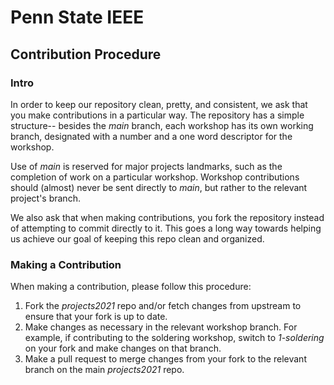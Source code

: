 # Penn State IEEE
##  Contribution Procedure

### Intro
In order to keep our repository clean, pretty, and consistent, we ask that you make contributions in a particular way. The repository has a simple structure-- besides the _main_ branch, each workshop has its own working branch, designated with a number and a one word descriptor for the workshop. 

Use of _main_ is reserved for major projects landmarks, such as the completion of work on a particular workshop. Workshop contributions should (almost) never be sent directly to _main_, but rather to the relevant project's branch.

We also ask that when making contributions, you fork the repository instead of attempting to commit directly to it. This goes a long way towards helping us achieve our goal of keeping this repo clean and organized.

### Making a Contribution
When making a contribution, please follow this procedure:

1. Fork the _projects2021_ repo and/or fetch changes from upstream to ensure that your fork is up to date.
2. Make changes as necessary in the relevant workshop branch. For example, if contributing to the soldering workshop, switch to _1-soldering_ on your fork and make changes on that branch.
3. Make a pull request to merge changes from your fork to the relevant branch on the main _projects2021_ repo.